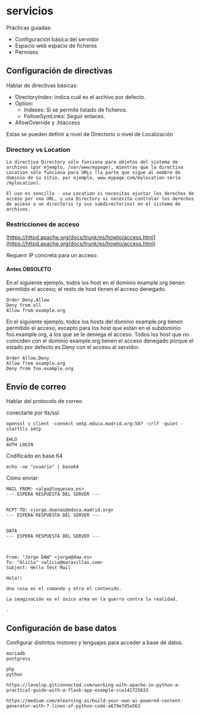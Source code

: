 # servicios

Prácticas guiadas:
- Configuración básica del servidor
- Espacio web espacio de ficheros
- Permisos


## Configuración de directivas

Hablar de directivas básicas:

- DirectoryIndex: indica cuál es el archivo por defecto.
- Option: 
    - Indexes: Si se permite listado de ficheros.
    - FollowSymLinks: Seguir enlaces.
- AllowOverride y .htaccess

Estas se pueden definir a nivel de Directorio o nivel de Localización

### Directory vs Location

```
La directiva Directory sólo funciona para objetos del sistema de archivos (por ejemplo, /var/www/mypage), mientras que la directiva Location sólo funciona para URLs (la parte que sigue al nombre de dominio de su sitio, por ejemplo, www.mypage.com/mylocation sería /mylocation).

El uso es sencillo - usa Location si necesitas ajustar los derechos de acceso por una URL, y usa Directory si necesita controlar los derechos de acceso a un directorio (y sus subdirectorios) en el sistema de archivos.
```

### Restricciones de acceso

[https://httpd.apache.org/docs/trunk/es/howto/access.html](https://httpd.apache.org/docs/trunk/es/howto/access.html)

Requerir IP concreta para un acceso.

#### Antes OBSOLETO

En el siguiente ejemplo, todos los host en el dominio example.org tienen permitido el acceso; el resto de host tienen el acceso denegado.

```
Order Deny,Allow
Deny from all
Allow from example.org
```

En el siguiente ejemplo, todos los hosts del dominio example.org tienen permitido el acceso, excepto para los host que están en el subdominio foo.example.org, a los que se le deniega el acceso. Todos los host que no coinciden con el dominio example.org tienen el acceso denegado porque el estado por defecto es Deny con el acceso al servidor.

```
Order Allow,Deny
Allow from example.org
Deny from foo.example.org
```



## Envío de correo

Hablar del protocolo de correo

conectarte por tls/ssl

```
openssl s_client -connect smtp.educa.madrid.org:587 -crlf -quiet -starttls smtp
```

```
EHLO
AUTH LOGIN
```

Codificado en base 64

```
echo -ne "usuario" | base64
```

Cómo enviar:

```
MAIL FROM: <algo@loquesea.es>
--- ESPERA RESPUESTA DEL SERVER ---


RCPT TO: <jorge.duenas@educa.madrid.org>
--- ESPERA RESPUESTA DEL SERVER ---


DATA 
--- ESPERA RESPUESTA DEL SERVER ---



From: "Jorge DAW" <jorge@daw.es>
To: "Alicia" <alicia@maravillas.com>
Subject: Hello Test Mail

Hola!!

Una cosa es el comando y otra el contenido.

La imaginación es el único arma en la guerra contra la realidad.

.
```


## Configuración de base datos

Configurar distintos motores y lenguajes para acceder a base de datos.

```
mariadb
postgress

php
python
```

```
https://levelup.gitconnected.com/working-with-apache-in-python-a-practical-guide-with-a-flask-app-example-cce141725633
```

```
https://medium.com/mlearning-ai/build-your-own-ai-powered-content-generator-with-7-lines-of-python-code-a679e7d5a563
```